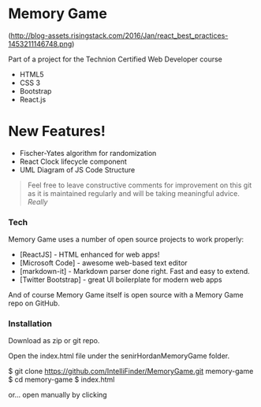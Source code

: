 # Memory Game 

(http://blog-assets.risingstack.com/2016/Jan/react_best_practices-1453211146748.png)

Part of a project for the Technion Certified Web Developer course

  - HTML5
  - CSS 3
  - Bootstrap
  - React.js

# New Features!

  - Fischer-Yates algorithm for randomization
  - React Clock lifecycle component
  - UML Diagram of JS Code Structure


> Feel free to leave constructive comments for improvement
>on this git as it is maintained regularly and will be taking 
> meaningful advice. *Really*


### Tech

Memory Game uses a number of open source projects to work properly:

* [ReactJS] - HTML enhanced for web apps!
* [Microsoft Code] - awesome web-based text editor
* [markdown-it] - Markdown parser done right. Fast and easy to extend.
* [Twitter Bootstrap] - great UI boilerplate for modern web apps


And of course Memory Game itself is open source with a Memory Game repo
 on GitHub.

### Installation


Download as zip or git repo.

Open the index.html file under the senirHordanMemoryGame folder.


$ git clone https://github.com/IntelliFinder/MemoryGame.git memory-game
$ cd memory-game
$ index.html

or... open manually by clicking 
